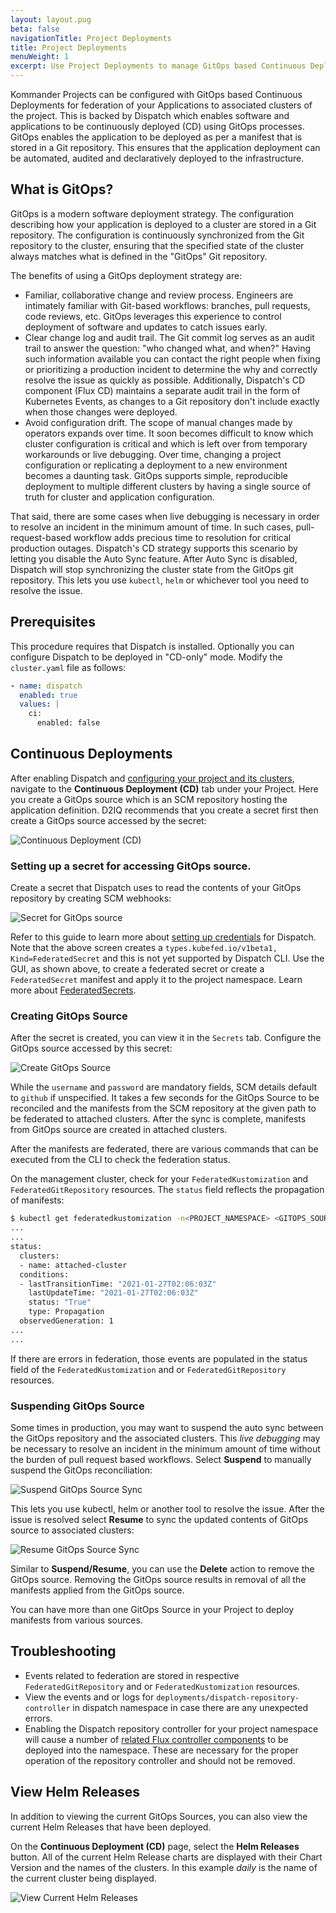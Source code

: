 ```yaml
---
layout: layout.pug
beta: false
navigationTitle: Project Deployments
title: Project Deployments
menuWeight: 1
excerpt: Use Project Deployments to manage GitOps based Continuous Deployments.
---
```


Kommander Projects can be configured with GitOps based Continuous Deployments for federation of your Applications to associated clusters of the project. This is backed by Dispatch which enables software and applications to be continuously deployed (CD) using GitOps processes. GitOps enables the application to be deployed as per a manifest that is stored in a Git repository. This ensures that the application deployment can be automated, audited and declaratively deployed to the infrastructure.

## What is GitOps?

GitOps is a modern software deployment strategy. The configuration describing how your application is deployed to a cluster are stored in a Git repository. The configuration is continuously synchronized from the Git repository to the cluster, ensuring that the specified state of the cluster always matches what is defined in the "GitOps" Git repository.

The benefits of using a GitOps deployment strategy are:

* Familiar, collaborative change and review process. Engineers are intimately familiar with Git-based workflows: branches, pull requests, code reviews, etc. GitOps leverages this experience to control deployment of software and updates to catch issues early.
* Clear change log and audit trail. The Git commit log serves as an audit trail to answer the question: "who changed what, and when?" Having such information available you can contact the right people when fixing or prioritizing a production incident to determine the why and correctly resolve the issue as quickly as possible. Additionally, Dispatch's CD component (Flux CD) maintains a separate audit trail in the form of Kubernetes Events, as changes to a Git repository don't include exactly when those changes were deployed.
* Avoid configuration drift. The scope of manual changes made by operators expands over time. It soon becomes difficult to know which cluster configuration is critical and which is left over from temporary workarounds or live debugging. Over time, changing a project configuration or replicating a deployment to a new environment becomes a daunting task. GitOps supports simple, reproducible deployment to multiple different clusters by having a single source of truth for cluster and application configuration.

That said, there are some cases when live debugging is necessary in order to resolve an incident in the minimum amount of time. In such cases, pull-request-based workflow adds precious time to resolution for critical production outages. Dispatch's CD strategy supports this scenario by letting you disable the Auto Sync feature. After Auto Sync is disabled, Dispatch will stop synchronizing the cluster state from the GitOps git repository. This lets you use `kubectl`, `helm` or whichever tool you need to resolve the issue.

## Prerequisites

This procedure requires that Dispatch is installed. Optionally you can configure Dispatch to be deployed in "CD-only" mode. Modify the `cluster.yaml` file as follows:

```yaml
- name: dispatch
  enabled: true
  values: |
    ci:
      enabled: false
```

## Continuous Deployments

After enabling Dispatch and [configuring your project and its clusters](../), navigate to the **Continuous Deployment (CD)** tab under your Project. Here you create a GitOps source which is an SCM repository hosting the application definition. D2IQ recommends that you create a secret first then create a GitOps source accessed by the secret:

![Continuous Deployment (CD)](/dkp/kommander/1.4/img/project-cd-welcome-screen.png)

### Setting up a secret for accessing GitOps source.

Create a secret that Dispatch uses to read the contents of your GitOps repository by creating SCM webhooks:

![Secret for GitOps source](/dkp/kommander/1.4/img/project-cd-secret-create.png)

Refer to this guide to learn more about [setting up credentials](/dkp/dispatch/1.4/tutorials/ci_tutorials/credentials#setting-up-github-credentials) for Dispatch. Note that the above screen creates a `types.kubefed.io/v1beta1, Kind=FederatedSecret` and this is not yet supported by Dispatch CLI. Use the GUI, as shown above, to create a federated secret or create a `FederatedSecret` manifest and apply it to the project namespace. Learn more about [FederatedSecrets](../project-secrets/).

### Creating GitOps Source

After the secret is created, you can view it in the `Secrets` tab. Configure the GitOps source accessed by this secret:

![Create GitOps Source](/dkp/kommander/1.4/img/project-cd-gitops-source-create.png)

While the `username` and `password` are mandatory fields, SCM details default to `github` if unspecified. It takes a few seconds for the GitOps Source to be reconciled and the manifests from the SCM repository at the given path to be federated to attached clusters. After the sync is complete, manifests from GitOps source are created in attached clusters.

After the manifests are federated, there are various commands that can be executed from the CLI to check the federation status.

On the management cluster, check for your `FederatedKustomization` and `FederatedGitRepository` resources. The `status` field reflects the propagation of manifests:

```bash
$ kubectl get federatedkustomization -n<PROJECT_NAMESPACE> <GITOPS_SOURCE_NAME> -oyaml
...
...
status:
  clusters:
  - name: attached-cluster
  conditions:
  - lastTransitionTime: "2021-01-27T02:06:03Z"
    lastUpdateTime: "2021-01-27T02:06:03Z"
    status: "True"
    type: Propagation
  observedGeneration: 1
...
...
```

If there are errors in federation, those events are populated in the status field of the `FederatedKustomization` and or `FederatedGitRepository` resources.

### Suspending GitOps Source

Some times in production, you may want to suspend the auto sync between the GitOps repository and the associated clusters. This _live debugging_ may be necessary to resolve an incident in the minimum amount of time without the burden of pull request based workflows. Select **Suspend** to manually suspend the GitOps reconciliation:

![Suspend GitOps Source Sync](/dkp/kommander/1.4/img/project-cd-gitops-source-sync-suspend.png)

This lets you use kubectl, helm or another tool to resolve the issue. After the issue is resolved select **Resume** to sync the updated contents of GitOps source to associated clusters:

![Resume GitOps Source Sync](/dkp/kommander/1.4/img/project-cd-gitops-source-sync-resume.png)

Similar to **Suspend/Resume**, you can use the **Delete** action to remove the GitOps source. Removing the GitOps source results in removal of all the manifests applied from the GitOps source.

You can have more than one GitOps Source in your Project to deploy manifests from various sources.

## Troubleshooting

- Events related to federation are stored in respective `FederatedGitRepository` and or `FederatedKustomization` resources.
- View the events and or logs for `deployments/dispatch-repository-controller` in dispatch namespace in case there are any unexpected errors.
- Enabling the Dispatch repository controller for your project namespace will cause a number of  [related Flux controller components](https://toolkit.fluxcd.io/components/) to be deployed into the namespace. These are necessary for the proper operation of the repository controller and should not be removed.

## View Helm Releases

In addition to viewing the current GitOps Sources, you can also view the current Helm Releases that have been deployed. 

On the **Continuous Deployment (CD)** page, select the **Helm Releases** button. All of the current Helm Release charts are displayed with their Chart Version and the names of the clusters. In this example _daily_ is the name of the current cluster being displayed.

![View Current Helm Releases](/dkp/kommander/1.4/img/project-cd-gitops-helm-release-view.png)

